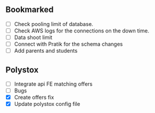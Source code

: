 
## Bookmarked
- [ ] Check pooling limit of database.
- [ ] Check AWS logs for the connections on the down time.
- [ ] Data shoot limit
- [ ] Connect with Pratik for the schema changes
- [ ] Add parents and students

## Polystox
- [ ] Integrate api FE matching offers
- [ ] Bugs
- [x] Create offers fix
- [x] Update polystox config file